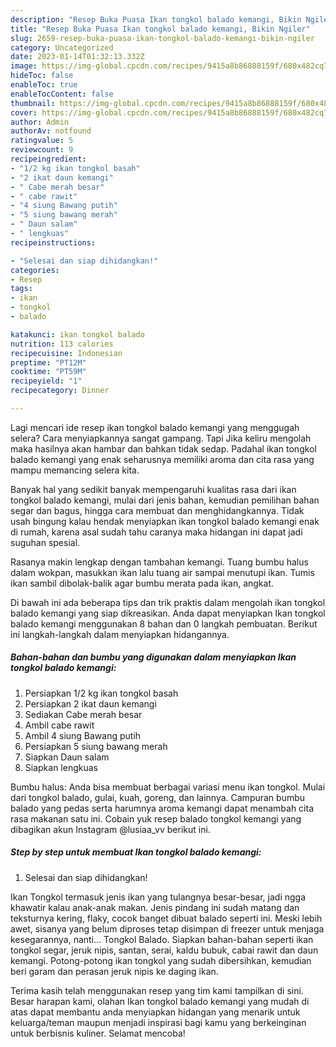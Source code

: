 ```yaml
---
description: "Resep Buka Puasa Ikan tongkol balado kemangi, Bikin Ngiler"
title: "Resep Buka Puasa Ikan tongkol balado kemangi, Bikin Ngiler"
slug: 2659-resep-buka-puasa-ikan-tongkol-balado-kemangi-bikin-ngiler
category: Uncategorized
date: 2023-01-14T01:32:13.332Z
image: https://img-global.cpcdn.com/recipes/9415a8b86888159f/680x482cq70/ikan-tongkol-balado-kemangi-foto-resep-utama.jpg
hideToc: false
enableToc: true
enableTocContent: false
thumbnail: https://img-global.cpcdn.com/recipes/9415a8b86888159f/680x482cq70/ikan-tongkol-balado-kemangi-foto-resep-utama.jpg
cover: https://img-global.cpcdn.com/recipes/9415a8b86888159f/680x482cq70/ikan-tongkol-balado-kemangi-foto-resep-utama.jpg
author: Admin
authorAv: notfound
ratingvalue: 5
reviewcount: 9
recipeingredient:
- "1/2 kg ikan tongkol basah"
- "2 ikat daun kemangi"
- " Cabe merah besar"
- " cabe rawit"
- "4 siung Bawang putih"
- "5 siung bawang merah"
- " Daun salam"
- " lengkuas"
recipeinstructions:

- "Selesai dan siap dihidangkan!"
categories:
- Resep
tags:
- ikan
- tongkol
- balado

katakunci: ikan tongkol balado 
nutrition: 113 calories
recipecuisine: Indonesian
preptime: "PT12M"
cooktime: "PT59M"
recipeyield: "1"
recipecategory: Dinner

---
```



Lagi mencari ide resep ikan tongkol balado kemangi yang menggugah selera? Cara menyiapkannya sangat gampang. Tapi Jika keliru mengolah maka hasilnya akan hambar dan bahkan tidak sedap. Padahal ikan tongkol balado kemangi yang enak seharusnya memiliki aroma dan cita rasa yang mampu memancing selera kita.


Banyak hal yang sedikit banyak mempengaruhi kualitas rasa dari ikan tongkol balado kemangi, mulai dari jenis bahan, kemudian pemilihan bahan segar dan bagus, hingga cara membuat dan menghidangkannya. Tidak usah bingung kalau hendak menyiapkan ikan tongkol balado kemangi enak di rumah, karena asal sudah tahu caranya maka hidangan ini dapat jadi suguhan spesial.

Rasanya makin lengkap dengan tambahan kemangi. Tuang bumbu halus dalam wokpan, masukkan ikan lalu tuang air sampai menutupi ikan. Tumis ikan sambil dibolak-balik agar bumbu merata pada ikan, angkat.


Di bawah ini ada beberapa tips dan trik praktis dalam mengolah ikan tongkol balado kemangi yang siap dikreasikan. Anda dapat menyiapkan Ikan tongkol balado kemangi menggunakan 8 bahan dan 0 langkah pembuatan. Berikut ini langkah-langkah dalam menyiapkan hidangannya.

<!--inarticleads1-->

##### Bahan-bahan dan bumbu yang digunakan dalam menyiapkan Ikan tongkol balado kemangi:

1. Persiapkan 1/2 kg ikan tongkol basah
1. Persiapkan 2 ikat daun kemangi
1. Sediakan  Cabe merah besar
1. Ambil  cabe rawit
1. Ambil 4 siung Bawang putih
1. Persiapkan 5 siung bawang merah
1. Siapkan  Daun salam
1. Siapkan  lengkuas


Bumbu halus: Anda bisa membuat berbagai variasi menu ikan tongkol. Mulai dari tongkol balado, gulai, kuah, goreng, dan lainnya. Campuran bumbu balado yang pedas serta harumnya aroma kemangi dapat menambah cita rasa makanan satu ini. Cobain yuk resep balado tongkol kemangi yang dibagikan akun Instagram @lusiaa_vv berikut ini. 

<!--inarticleads2-->

##### Step by step untuk membuat Ikan tongkol balado kemangi:


1. Selesai dan siap dihidangkan!

Ikan Tongkol termasuk jenis ikan yang tulangnya besar-besar, jadi ngga khawatir kalau anak-anak makan. Jenis pindang ini sudah matang dan teksturnya kering, flaky, cocok banget dibuat balado seperti ini. Meski lebih awet, sisanya yang belum diproses tetap disimpan di freezer untuk menjaga kesegarannya, nanti… Tongkol Balado. Siapkan bahan-bahan seperti ikan tongkol segar, jeruk nipis, santan, serai, kaldu bubuk, cabai rawit dan daun kemangi. Potong-potong ikan tongkol yang sudah dibersihkan, kemudian beri garam dan perasan jeruk nipis ke daging ikan. 

Terima kasih telah menggunakan resep yang tim kami tampilkan di sini. Besar harapan kami, olahan Ikan tongkol balado kemangi yang mudah di atas dapat membantu anda menyiapkan hidangan yang menarik untuk keluarga/teman maupun menjadi inspirasi bagi kamu yang berkeinginan untuk berbisnis kuliner. Selamat mencoba!
